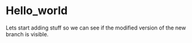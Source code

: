 # Hello_world


Lets start adding stuff so we can see if the modified version of the new branch is visible.

